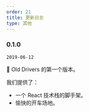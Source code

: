 ```yaml
---
order: 21
title: 更新日志
type: 其他
---
```


### 0.1.0

`2019-06-12`

💎 Old Drivers 的第一个版本。

我们提供了：

- 一个 React 技术栈的脚手架。
- 愉快的开车场地。
